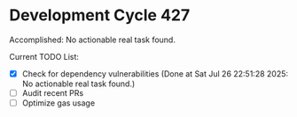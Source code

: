 # Development Cycle 427

Accomplished: No actionable real task found.

Current TODO List:

- [x] Check for dependency vulnerabilities  (Done at Sat Jul 26 22:51:28 2025: No actionable real task found.)
- [ ] Audit recent PRs
- [ ] Optimize gas usage